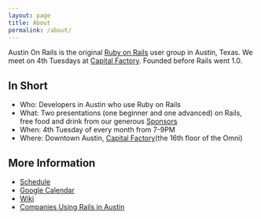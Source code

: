 ```yaml
---
layout: page
title: About
permalink: /about/
---
```


Austin On Rails is the original [Ruby on Rails](http://rubyonrails.org/) user group in Austin, Texas. We meet on 4th Tuesdays at [Capital Factory](http://capitalfactory.com/). Founded before Rails went 1.0.

## In Short

* Who: Developers in Austin who use Ruby on Rails
* What: Two presentations (one beginner and one advanced) on Rails, free food and drink from our generous [Sponsors]({{site.url}}/sponsor)
* When: 4th Tuesday of every month from 7-9PM
* Where: Downtown Austin, [Capital Factory](http://capitalfactory.com/)(the 16th floor of the Omni)

## More Information
* [Schedule](https://github.com/austinonrails/members/wiki/2015-Meetings)
* [Google Calendar](http://www.google.com/calendar/embed?src=8cshfr43jabb15q5ehs23pd5lk%40group.calendar.google.com&ctz=America/Chicago)
* [Wiki](https://github.com/austinonrails/members/wiki/_pages)	
* [Companies Using Rails in Austin](https://github.com/austinonrails/members/wiki/Which-Companies-Are-Using-Rails-In-Austin%3F)